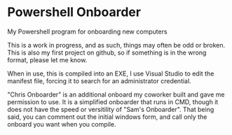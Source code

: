 # Powershell Onboarder
 My Powershell program for onboarding new computers
 
 This is a work in progress, and as such, things may often be odd or broken. This is also my first project on github, so if something is in the wrong format, please let me know.
 
 When in use, this is compiled into an EXE, I use Visual Studio to edit the manifest file, forcing it to search for an administrator credential.

"Chris Onboarder" is an additional onboard my coworker built and gave me permission to use. It is a simplified onboarder that runs in CMD, though it does not have the speed or versitility of "Sam's Onboarder". That being said, you can comment out the initial windows form, and call only the onboard you want when you compile. 
